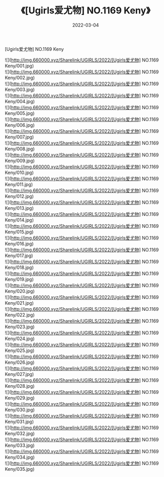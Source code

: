 ﻿---
layout: post
title:  《[Ugirls爱尤物] NO.1169 Keny》
date:   2022-03-04
img: http://img.660000.xyz/Sharelink/UGIRLS/2022/[Ugirls爱尤物] NO.1169 Keny/000.jpg
categories: [美女, 清纯, 唯美]
---

[Ugirls爱尤物] NO.1169 Keny

 ![](http://img.660000.xyz/Sharelink/UGIRLS/2022/[Ugirls爱尤物] NO.1169 Keny/001.jpg) <br>![](http://img.660000.xyz/Sharelink/UGIRLS/2022/[Ugirls爱尤物] NO.1169 Keny/002.jpg) <br>![](http://img.660000.xyz/Sharelink/UGIRLS/2022/[Ugirls爱尤物] NO.1169 Keny/003.jpg) <br>![](http://img.660000.xyz/Sharelink/UGIRLS/2022/[Ugirls爱尤物] NO.1169 Keny/004.jpg) <br>![](http://img.660000.xyz/Sharelink/UGIRLS/2022/[Ugirls爱尤物] NO.1169 Keny/005.jpg) <br>![](http://img.660000.xyz/Sharelink/UGIRLS/2022/[Ugirls爱尤物] NO.1169 Keny/006.jpg) <br>![](http://img.660000.xyz/Sharelink/UGIRLS/2022/[Ugirls爱尤物] NO.1169 Keny/007.jpg) <br>![](http://img.660000.xyz/Sharelink/UGIRLS/2022/[Ugirls爱尤物] NO.1169 Keny/008.jpg) <br>![](http://img.660000.xyz/Sharelink/UGIRLS/2022/[Ugirls爱尤物] NO.1169 Keny/009.jpg) <br>![](http://img.660000.xyz/Sharelink/UGIRLS/2022/[Ugirls爱尤物] NO.1169 Keny/010.jpg) <br>![](http://img.660000.xyz/Sharelink/UGIRLS/2022/[Ugirls爱尤物] NO.1169 Keny/011.jpg) <br>![](http://img.660000.xyz/Sharelink/UGIRLS/2022/[Ugirls爱尤物] NO.1169 Keny/012.jpg) <br>![](http://img.660000.xyz/Sharelink/UGIRLS/2022/[Ugirls爱尤物] NO.1169 Keny/013.jpg) <br>![](http://img.660000.xyz/Sharelink/UGIRLS/2022/[Ugirls爱尤物] NO.1169 Keny/014.jpg) <br>![](http://img.660000.xyz/Sharelink/UGIRLS/2022/[Ugirls爱尤物] NO.1169 Keny/015.jpg) <br>![](http://img.660000.xyz/Sharelink/UGIRLS/2022/[Ugirls爱尤物] NO.1169 Keny/016.jpg) <br>![](http://img.660000.xyz/Sharelink/UGIRLS/2022/[Ugirls爱尤物] NO.1169 Keny/017.jpg) <br>![](http://img.660000.xyz/Sharelink/UGIRLS/2022/[Ugirls爱尤物] NO.1169 Keny/018.jpg) <br>![](http://img.660000.xyz/Sharelink/UGIRLS/2022/[Ugirls爱尤物] NO.1169 Keny/019.jpg) <br>![](http://img.660000.xyz/Sharelink/UGIRLS/2022/[Ugirls爱尤物] NO.1169 Keny/020.jpg) <br>![](http://img.660000.xyz/Sharelink/UGIRLS/2022/[Ugirls爱尤物] NO.1169 Keny/021.jpg) <br>![](http://img.660000.xyz/Sharelink/UGIRLS/2022/[Ugirls爱尤物] NO.1169 Keny/022.jpg) <br>![](http://img.660000.xyz/Sharelink/UGIRLS/2022/[Ugirls爱尤物] NO.1169 Keny/023.jpg) <br>![](http://img.660000.xyz/Sharelink/UGIRLS/2022/[Ugirls爱尤物] NO.1169 Keny/024.jpg) <br>![](http://img.660000.xyz/Sharelink/UGIRLS/2022/[Ugirls爱尤物] NO.1169 Keny/025.jpg) <br>![](http://img.660000.xyz/Sharelink/UGIRLS/2022/[Ugirls爱尤物] NO.1169 Keny/026.jpg) <br>![](http://img.660000.xyz/Sharelink/UGIRLS/2022/[Ugirls爱尤物] NO.1169 Keny/027.jpg) <br>![](http://img.660000.xyz/Sharelink/UGIRLS/2022/[Ugirls爱尤物] NO.1169 Keny/028.jpg) <br>![](http://img.660000.xyz/Sharelink/UGIRLS/2022/[Ugirls爱尤物] NO.1169 Keny/029.jpg) <br>![](http://img.660000.xyz/Sharelink/UGIRLS/2022/[Ugirls爱尤物] NO.1169 Keny/030.jpg) <br>![](http://img.660000.xyz/Sharelink/UGIRLS/2022/[Ugirls爱尤物] NO.1169 Keny/031.jpg) <br>![](http://img.660000.xyz/Sharelink/UGIRLS/2022/[Ugirls爱尤物] NO.1169 Keny/032.jpg) <br>![](http://img.660000.xyz/Sharelink/UGIRLS/2022/[Ugirls爱尤物] NO.1169 Keny/033.jpg) <br>![](http://img.660000.xyz/Sharelink/UGIRLS/2022/[Ugirls爱尤物] NO.1169 Keny/034.jpg) <br>![](http://img.660000.xyz/Sharelink/UGIRLS/2022/[Ugirls爱尤物] NO.1169 Keny/035.jpg) <br>